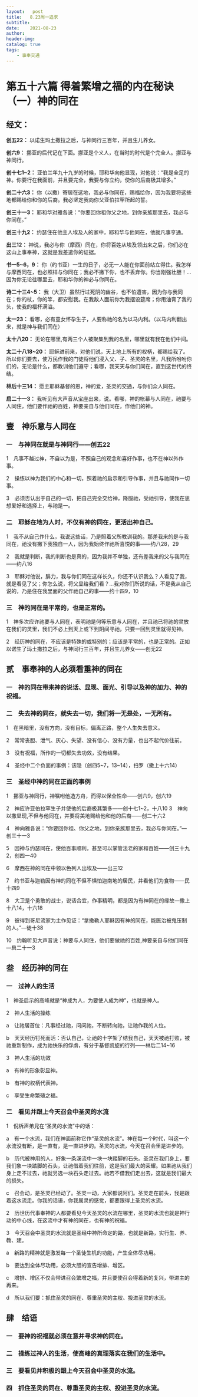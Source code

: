 ```yaml
---
layout:   post
title:   8.23周一追求
subtitle:		
date:    2021-08-23
author: 
header-img: 
catalog: true
tags:
    - 事奉交通
---
```


# 第五十六篇	得着繁增之福的内在秘诀（一）神的同在

## 经文：

**创五22：** 以诺生玛土撒拉之后，与神同行三百年，并且生儿养女。

**创六9：** 挪亚的后代记在下面。挪亚是个义人，在当时的时代是个完全人。挪亚与神同行。

**创十七1~2：** 亚伯兰年九十九岁的时候，耶和华向他显现，对他说：“我是全足的神。你要行在我面前，并且要完全，我要与你立约，使你的后裔极其增多。”

**创二十六3：** 你（以撒）寄居在这地，我必与你同在，赐福给你，因为我要将这些地都赐给你和你的后裔。我必坚定我向你父亚伯拉罕所起的誓。

**创三十一3：** 耶和华对雅各说：“你要回你祖你父之地，到你亲族那里去，我必与你同在。”

**创三十九2：** 约瑟住在他主人埃及人的家中，耶和华与他同在，他就凡事亨通。

**出三12：** 神说，我必与你（摩西）同在，你将百姓从埃及领出来之后，你们必在这山上事奉神，这就是我差遣你的证据。

**书一5~6，9：** 你（约书亚）一生的日子，必无一人能在你面前站立得住。我怎样与摩西同在，也必照样与你同在；我必不撇下你，也不丢弃你。你当刚强壮胆！…因为你无论往哪里去，耶和华你的神必与你同在。

**诗二十三4~5：** 我（大卫）虽然行过死阴的幽谷，也不怕遭害，因为你与我同在；你的杖，你的竿，都安慰我。在我敌人面前你为我摆设筵席；你用油膏了我的头，使我的福杯满溢。

**太一23：** 看哪，必有童女怀孕生子，人要称祂的名为以马内利。（以马内利翻出来，就是神与我们同在）

**太十八20：** 无论在哪里,有两三个人被聚集到我的名里，哪里就有我在他们中间。

**太二十八18~20：** 耶稣进前来，对他们说，天上地上所有的权柄，都赐给我了。所以你们要去，使万民作我的门徒将他们浸入父、子、圣灵的名里，凡我所吩咐你们的，无论是什么，都教训他们遵守；看哪，我天天与你们同在，直到这世代的终结。

**林后十三14：** 愿主耶稣基督的恩，神的爱，圣灵的交通，与你们众人同在。

**启二十一3：** 我听见有大声音从宝座出来，说。看哪，神的帐幕与人同在，祂要与人同住，他们要作祂的百姓，神要亲自与他们同在，作他们的神。

## 壹　神乐意与人同在

### 一　与神同在就是与神同行——创五22

1　凡事不越过神，不自以为是，不照自己的观念和喜好作事，也不在神以外作事。

2　操练以神为我们的中心和一切，照着祂的启示和引导作事，并且与祂同作一切事。

3　必须否认出于自己的一切，把自己完全交给神，降服祂，受祂引导，使我在思想爱好和选择上，与祂是一。

### 二　耶稣在地为人时，不仅有神的同在，更活出神自己。

1　我不从自己作什么，我说这些话，乃是照着父所教训我的。那差我来的是与我同在，祂没有撇下我独自一人，因为我始终作祂所喜悦的事——约八28，29

2　我就是判断，我的判断也是真的，因为我并不单独，还有差我来的父与我同在——约八16

3　耶稣对他说，腓力，我与你们同在这样长久，你还不认识我么？人看见了我，就是看见了父；你怎么说，将父显给我们看？…我对你们所说的话，不是我从自己说的，乃是住在我里面的父作祂自己的事——约十四9，10

### 三　神的同在是平常的，也是正常的。

1　神多次应许祂要与人同在，表明祂是何等乐意与人同在，并且祂已将祂的灵放在我们的灵里，我们不必上到天上或下到阴间寻祂，只要一回到灵里就得见神。

2　经历神的同在，不应该是特殊的或特别的；应该是平常的，也是正常的。正如以诺生了玛土撒拉之后，与神同行三百年，并且生儿养女——创无22

## 贰　事奉神的人必须看重神的同在

### 一　神的同在带来神的说话、显现、面光、引导以及神的加力、神的祝福。

### 二　失去神的同在，就失去一切，我们将一无是处，一无所有。

1　在黑暗里，没有方向，没有目标，偏离正路，整个人生失去意义。

2　常常丧胆、泄气、灰心、失望、没有信心、没有力量，也出不起代价往前。

3　没有祝福，所作的一切都失去功效，没有结果。

4　圣经中二个负面的事例：该隐（创四5~7，13~14），扫罗（撒上十六14）

### 三　圣经中神的同在正面的事例

1　挪亚与神同行，神嘱咐他造方舟，而得以保全性命——创六9，创六19

2　神应许亚伯拉罕生子并使他的后裔极其繁多——创十七1~2，十八10
3　神向以撒显现,不但与他同在，并要将美地赐给他和他的后裔——创二十六2

4　神向雅各说：“你要回你祖、你父之地，到你亲族那里去，我必与你同在。”—创三十一3

5　因神与约瑟同在，使他百事顺利，甚至可以掌管法老的家和百姓——创三十九2，创四一40

6　摩西在神的同在中领以色列人出埃及——出三12

7　约书亚与迦勒因有神的同在不但不惧怕迦南地的居民，并看他们为食物——民十四9

8　大卫是个勇敢的战士，说话合宜，作事精明，都是因为有神同在的缘故—撒上十八14，十六18

9　彼得到哥尼流家为主作见证：“拿撒勒人耶稣因有神的同在，能医治被鬼压制的人。”—徒十38

10　约翰听见大声音说：神要与人同住，他们要做祂的百姓,神要亲自与他们同在—启二十一3

## 叁　经历神的同在

### 一　过神人的生活

1　神圣启示的高峰就是“神成为人，为要使人成为神”，也就是神人。

2　神人生活的操练

a　让祂居首位：凡事经过祂，问问祂，不断转向祂，让祂作我的人位。

b　天天经历钉死而活：否认自己，让祂的十字架了结我自己，天天被祂打败，被祂重新制作，成为祂快乐的俘虏，有分于基督凯旋的行列——林后二14~16

3　神人生活的功效

a　有神的形象彰显神。

b　有神的权柄代表神。

c　享受生命繁殖之福。

### 二　看见并跟上今天召会中圣灵的水流

1　倪柝声弟兄在“圣灵的水流”中的话：

a　有一个水流，我们在神面前称它作“圣灵的水流”。神在每一个时代，叫这一个水流没有断，是一直有，是一直进步的。圣灵的水流，今天在召会里是进步的。

b　历代被神用的人，好象一条溪流中一块一块踏脚的石头。圣灵在我们身上，要我们象一块踏脚的石头，让祂借着我们往前，这是我们最大的荣耀。如果祂从我们身上走不过去，祂就另选一块石头走过去。祂若不借我们走出去，这就是我们最大的损失。

c　召会动，是圣灵已经动了。圣灵一动，大家都说阿们。圣灵走在前头，我是跟着这水流走。你我的话语，你我属灵的感觉，都要跟得上圣灵的水流。

2　历世历代事奉神的人都要看见今天圣灵的水流在哪里，圣灵的水流也就是神行动的中心线，在这流中才有神的同在，也有神的祝福。

3　今天召会中圣灵的水流就是圣经中神所命定的路，也就是新路，实行生、养、教、建。

a　新路的精神就是激发每一个圣徒生机的功能，产生全体尽功用。

b　要达到全体尽功用，必须大胆的宣告增排、增区。

c　增排、增区不仅会带进召会繁增之福，并且要使召会得着新的复兴，带进主的再来。

d　所以我们要：抓住圣灵的同在、尊重圣灵的主权、投进圣灵的水流。

## 肆　结语

### 一　要神的祝福就必须在意并寻求神的同在。

### 二　操练过神人的生活，使高峰的真理落实在我们的生活中。

### 三　要看见并积极的跟上今天召会中圣灵的水流。

### 四　抓住圣灵的同在、尊重圣灵的主权、投进圣灵的水流。